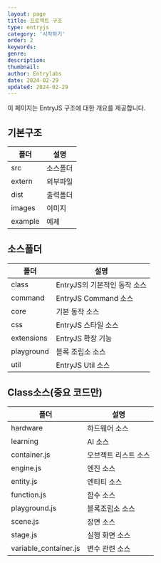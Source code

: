 ```yaml
---
layout: page
title: 프로젝트 구조
type: entryjs
category: '시작하기'
order: 2
keywords: 
genre: 
description: 
thumbnail: 
author: Entrylabs
date: 2024-02-29
updated: 2024-02-29
---
```


이 페이지는 EntryJS 구조에 대한 개요를 제공합니다.

## 기본구조
|폴더|설명|
|---|---|
|src|소스폴더|
|extern|외부파일|
|dist|출력폴더|
|images|이미지|
|example|예제|

## 소스폴더
|폴더|설명|
|---|---|
|class|EntryJS의 기본적인 동작 소스|
|command|EntryJS Command 소스|
|core|기본 동작 소스|
|css|EntryJS 스타일 소스|
|extensions|EntryJS 확장 기능|
|playground|블록 조립소 소스|
|util|EntryJS Util 소스|

## Class소스(중요 코드만)
|폴더|설명|
|---|---|
|hardware|하드웨어 소스|
|learning|AI 소스|
|container.js|오브젝트 리스트 소스|
|engine.js|엔진 소스|
|entity.js|엔티티 소스|
|function.js|함수 소스|
|playground.js|블록조립소 소스|
|scene.js|장면 소스|
|stage.js|실행 화면 소스|
|variable_container.js|변수 관련 소스|
